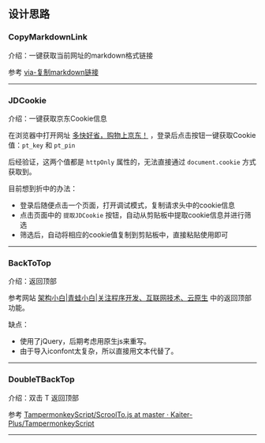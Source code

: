 ## 设计思路

### CopyMarkdownLink

介绍：一键获取当前网址的markdown格式链接

参考 [via-复制markdown链接](https://greasyfork.org/zh-CN/scripts/443317-via-%E5%A4%8D%E5%88%B6markdown%E9%93%BE%E6%8E%A5) 


----

### JDCookie

介绍：一键获取京东Cookie信息

在浏览器中打开网址 [多快好省，购物上京东！](https://m.jd.com/) ，登录后点击按钮一键获取Cookie值：`pt_key` 和 `pt_pin`

后经验证，这两个值都是 `httpOnly` 属性的，无法直接通过 `document.cookie` 方式获取到。

目前想到折中的办法：

- 登录后随便点击一个页面，打开调试模式，复制请求头中的cookie信息
- 点击页面中的 `提取JDCookie` 按钮，自动从剪贴板中提取cookie信息并进行筛选
- 筛选后，自动将相应的cookie值复制到剪贴板中，直接粘贴使用即可


----

### BackToTop

介绍：返回顶部

参考网站 [架构小白|青蛙小白|关注程序开发、互联网技术、云原生](https://blog.frognew.com/) 中的返回顶部功能。

缺点：

- 使用了jQuery，后期考虑用原生js来重写。
- 由于导入iconfont太复杂，所以直接用文本代替了。

----

### DoubleTBackTop

介绍：双击 T 返回顶部

参考 [TampermonkeyScript/ScroolTo.js at master · Kaiter-Plus/TampermonkeyScript](https://github.com/Kaiter-Plus/TampermonkeyScript/blob/master/ScrollTo/ScroolTo.js) 


----

